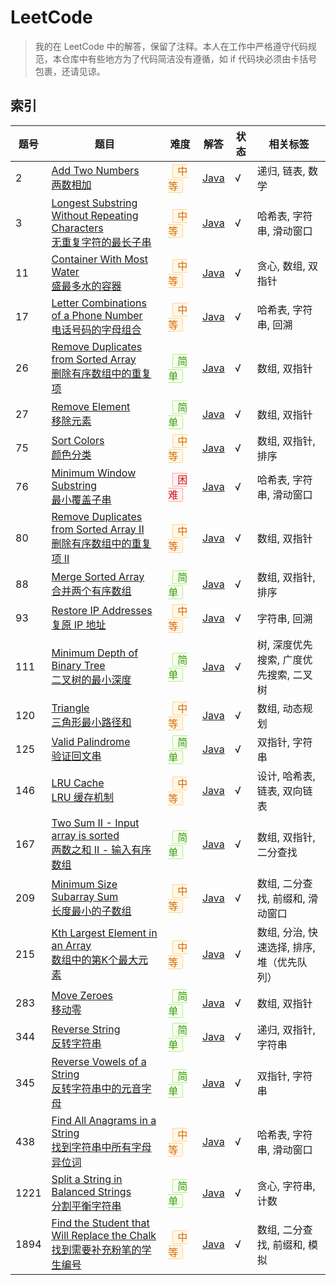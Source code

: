 # LeetCode

> 我的在 LeetCode 中的解答，保留了注释。本人在工作中严格遵守代码规范，本仓库中有些地方为了代码简洁没有遵循，如 if 代码块必须由卡括号包裹，还请见谅。

## 索引

| 题号 | 题目 | 难度 | 解答 | 状态 | 相关标签 |
| --- | --- | --- | --- | --- | --- |
| 2 | [Add Two Numbers<br>两数相加](https://leetcode-cn.com/problems/add-two-numbers/) | <span style="padding: 0 7px;margin: 0 7px;border: 1px solid #d9d9d9;border-radius: 2px;color: #d46b08;background: #fff7e6;border-color: #ffd591;">中等</span> | [Java](src/main/java/NO_0002_Add_Two_Numbers/) | √ | 递归, 链表, 数学 |
| 3 | [Longest Substring Without Repeating Characters<br>无重复字符的最长子串](https://leetcode-cn.com/problems/longest-substring-without-repeating-characters/) | <span style="padding: 0 7px;margin: 0 7px;border: 1px solid #d9d9d9;border-radius: 2px;color: #d46b08;background: #fff7e6;border-color: #ffd591;">中等</span> | [Java](src/main/java/NO_0003_Longest_Substring_Without_Repeating_Characters/) | √ | 哈希表, 字符串, 滑动窗口 |
| 11 | [Container With Most Water<br>盛最多水的容器](https://leetcode-cn.com/problems/container-with-most-water/) | <span style="padding: 0 7px;margin: 0 7px;border: 1px solid #d9d9d9;border-radius: 2px;color: #d46b08;background: #fff7e6;border-color: #ffd591;">中等</span> | [Java](src/main/java/NO_0011_Container_With_Most_Water/) | √ | 贪心, 数组, 双指针 |
| 17 | [Letter Combinations of a Phone Number<br>电话号码的字母组合](https://leetcode-cn.com/problems/letter-combinations-of-a-phone-number/) | <span style="padding: 0 7px;margin: 0 7px;border: 1px solid #d9d9d9;border-radius: 2px;color: #d46b08;background: #fff7e6;border-color: #ffd591;">中等</span> | [Java](src/main/java/NO_0017_Letter_Combinations_of_a_Phone_Number/) | √ | 哈希表, 字符串, 回溯 |
| 26 | [Remove Duplicates from Sorted Array<br>删除有序数组中的重复项](https://leetcode-cn.com/problems/remove-duplicates-from-sorted-array/) | <span style="padding: 0 7px;margin: 0 7px;border: 1px solid #d9d9d9;border-radius: 2px;color: #389e0d;background: #f6ffed;border-color: #b7eb8f;">简单</span> | [Java](src/main/java/NO_0026_Remove_Duplicates_from_Sorted_Array/) | √ | 数组, 双指针 |
| 27 | [Remove Element<br>移除元素](https://leetcode-cn.com/problems/remove-element/) | <span style="padding: 0 7px;margin: 0 7px;border: 1px solid #d9d9d9;border-radius: 2px;color: #389e0d;background: #f6ffed;border-color: #b7eb8f;">简单</span> | [Java](src/main/java/NO_0027_Remove_Element/) | √ | 数组, 双指针 |
| 75 | [Sort Colors<br>颜色分类](https://leetcode-cn.com/problems/sort-colors/) | <span style="padding: 0 7px;margin: 0 7px;border: 1px solid #d9d9d9;border-radius: 2px;color: #d46b08;background: #fff7e6;border-color: #ffd591;">中等</span> | [Java](src/main/java/NO_0075_Sort_Colors/) | √ | 数组, 双指针, 排序 |
| 76 | [Minimum Window Substring<br>最小覆盖子串](https://leetcode-cn.com/problems/minimum-window-substring/) | <span style="padding: 0 7px;margin: 0 7px;border: 1px solid #d9d9d9;border-radius: 2px;color: #cf1322;background: #fff1f0;border-color: #ffa39e;">困难</span> | [Java](src/main/java/NO_0076_Minimum_Window_Substring/) | √ | 哈希表, 字符串, 滑动窗口 |
| 80 | [Remove Duplicates from Sorted Array II<br>删除有序数组中的重复项 II](https://leetcode-cn.com/problems/remove-duplicates-from-sorted-array-ii/) | <span style="padding: 0 7px;margin: 0 7px;border: 1px solid #d9d9d9;border-radius: 2px;color: #d46b08;background: #fff7e6;border-color: #ffd591;">中等</span> | [Java](src/main/java/NO_0080_Remove_Duplicates_from_Sorted_Array_II/) | √ | 数组, 双指针 |
| 88 | [Merge Sorted Array<br>合并两个有序数组](https://leetcode-cn.com/problems/merge-sorted-array/) | <span style="padding: 0 7px;margin: 0 7px;border: 1px solid #d9d9d9;border-radius: 2px;color: #389e0d;background: #f6ffed;border-color: #b7eb8f;">简单</span> | [Java](src/main/java/NO_0088_Merge_Sorted_Array/) | √ | 数组, 双指针, 排序 |
| 93 | [Restore IP Addresses<br>复原 IP 地址](https://leetcode-cn.com/problems/restore-ip-addresses/) | <span style="padding: 0 7px;margin: 0 7px;border: 1px solid #d9d9d9;border-radius: 2px;color: #d46b08;background: #fff7e6;border-color: #ffd591;">中等</span> | [Java](src/main/java/NO_0093_Restore_IP_Addresses/) | √ | 字符串, 回溯 |
| 111 | [Minimum Depth of Binary Tree<br>二叉树的最小深度](https://leetcode-cn.com/problems/minimum-depth-of-binary-tree/) | <span style="padding: 0 7px;margin: 0 7px;border: 1px solid #d9d9d9;border-radius: 2px;color: #389e0d;background: #f6ffed;border-color: #b7eb8f;">简单</span> | [Java](src/main/java/NO_0111_Minimum_Depth_of_Binary_Tree/) | √ | 树, 深度优先搜索, 广度优先搜索, 二叉树 |
| 120 | [Triangle<br>三角形最小路径和](https://leetcode-cn.com/problems/triangle/) | <span style="padding: 0 7px;margin: 0 7px;border: 1px solid #d9d9d9;border-radius: 2px;color: #d46b08;background: #fff7e6;border-color: #ffd591;">中等</span> | [Java](src/main/java/NO_0120_Triangle/) | √ | 数组, 动态规划 |
| 125 | [Valid Palindrome<br>验证回文串](https://leetcode-cn.com/problems/valid-palindrome/) | <span style="padding: 0 7px;margin: 0 7px;border: 1px solid #d9d9d9;border-radius: 2px;color: #389e0d;background: #f6ffed;border-color: #b7eb8f;">简单</span> | [Java](src/main/java/NO_0125_Valid_Palindrome/) | √ | 双指针, 字符串 |
| 146 | [LRU Cache<br>LRU 缓存机制](https://leetcode-cn.com/problems/lru-cache/) | <span style="padding: 0 7px;margin: 0 7px;border: 1px solid #d9d9d9;border-radius: 2px;color: #d46b08;background: #fff7e6;border-color: #ffd591;">中等</span> | [Java](src/main/java/NO_0146_LRU_Cache/) | √ | 设计, 哈希表, 链表, 双向链表 |
| 167 | [Two Sum II - Input array is sorted<br>两数之和 II - 输入有序数组](https://leetcode-cn.com/problems/two-sum-ii-input-array-is-sorted/) | <span style="padding: 0 7px;margin: 0 7px;border: 1px solid #d9d9d9;border-radius: 2px;color: #389e0d;background: #f6ffed;border-color: #b7eb8f;">简单</span> | [Java](src/main/java/NO_0167_Two_Sum_II_Input_array_is_sorted/) | √ | 数组, 双指针, 二分查找 |
| 209 | [Minimum Size Subarray Sum<br>长度最小的子数组](https://leetcode-cn.com/problems/minimum-size-subarray-sum/) | <span style="padding: 0 7px;margin: 0 7px;border: 1px solid #d9d9d9;border-radius: 2px;color: #d46b08;background: #fff7e6;border-color: #ffd591;">中等</span> | [Java](src/main/java/NO_0209_Minimum_Size_Subarray_Sum/) | √ | 数组, 二分查找, 前缀和, 滑动窗口 |
| 215 | [Kth Largest Element in an Array<br>数组中的第K个最大元素](https://leetcode-cn.com/problems/kth-largest-element-in-an-array/) | <span style="padding: 0 7px;margin: 0 7px;border: 1px solid #d9d9d9;border-radius: 2px;color: #d46b08;background: #fff7e6;border-color: #ffd591;">中等</span> | [Java](src/main/java/NO_0215_Kth_Largest_Element_in_an_Array/) | √ | 数组, 分治, 快速选择, 排序, 堆（优先队列） |
| 283 | [Move Zeroes<br>移动零](https://leetcode-cn.com/problems/move-zeroes/) | <span style="padding: 0 7px;margin: 0 7px;border: 1px solid #d9d9d9;border-radius: 2px;color: #389e0d;background: #f6ffed;border-color: #b7eb8f;">简单</span> | [Java](src/main/java/NO_0283_Move_Zeroes/) | √ | 数组, 双指针 |
| 344 | [Reverse String<br>反转字符串](https://leetcode-cn.com/problems/reverse-string/) | <span style="padding: 0 7px;margin: 0 7px;border: 1px solid #d9d9d9;border-radius: 2px;color: #389e0d;background: #f6ffed;border-color: #b7eb8f;">简单</span> | [Java](src/main/java/NO_0344_Reverse_String/) | √ | 递归, 双指针, 字符串 |
| 345 | [Reverse Vowels of a String<br>反转字符串中的元音字母](https://leetcode-cn.com/problems/reverse-vowels-of-a-string/) | <span style="padding: 0 7px;margin: 0 7px;border: 1px solid #d9d9d9;border-radius: 2px;color: #389e0d;background: #f6ffed;border-color: #b7eb8f;">简单</span> | [Java](src/main/java/NO_0345_Reverse_Vowels_of_a_String/) | √ | 双指针, 字符串 |
| 438 | [Find All Anagrams in a String<br>找到字符串中所有字母异位词](https://leetcode-cn.com/problems/find-all-anagrams-in-a-string/) | <span style="padding: 0 7px;margin: 0 7px;border: 1px solid #d9d9d9;border-radius: 2px;color: #d46b08;background: #fff7e6;border-color: #ffd591;">中等</span> | [Java](src/main/java/NO_0438_Find_All_Anagrams_in_a_String/) | √ | 哈希表, 字符串, 滑动窗口 |
| 1221 | [Split a String in Balanced Strings<br>分割平衡字符串](https://leetcode-cn.com/problems/split-a-string-in-balanced-strings/) | <span style="padding: 0 7px;margin: 0 7px;border: 1px solid #d9d9d9;border-radius: 2px;color: #389e0d;background: #f6ffed;border-color: #b7eb8f;">简单</span> | [Java](src/main/java/NO_1221_Split_a_String_in_Balanced_Strings/) | √ | 贪心, 字符串, 计数 |
| 1894 | [Find the Student that Will Replace the Chalk<br>找到需要补充粉笔的学生编号](https://leetcode-cn.com/problems/find-the-student-that-will-replace-the-chalk/) | <span style="padding: 0 7px;margin: 0 7px;border: 1px solid #d9d9d9;border-radius: 2px;color: #d46b08;background: #fff7e6;border-color: #ffd591;">中等</span> | [Java](src/main/java/NO_1894_Find_the_Student_that_Will_Replace_the_Chalk/) | √ | 数组, 二分查找, 前缀和, 模拟 |
